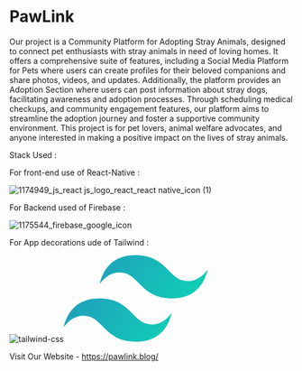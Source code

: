# PawLink

Our project is a Community Platform for Adopting Stray Animals, designed to connect pet enthusiasts with stray animals in need of loving homes. It offers a comprehensive suite of features, including a Social Media Platform for Pets where users can create profiles for their beloved companions and share photos, videos, and updates. Additionally, the platform provides an Adoption Section where users can post information about stray dogs, facilitating awareness and adoption processes. Through scheduling medical checkups, and community engagement features, our platform aims to streamline the adoption journey and foster a supportive community environment. This project is for pet lovers, animal welfare advocates, and anyone interested in making a positive impact on the lives of stray animals.


Stack Used :

For front-end use of React-Native :

![1174949_js_react js_logo_react_react native_icon (1)](https://github.com/ThisaraSandeepa/pawlink/assets/125296645/dac58f3e-5fd6-4bc3-96b9-47b59e870865)


For Backend used of Firebase :


![1175544_firebase_google_icon](https://github.com/ThisaraSandeepa/pawlink/assets/125296645/8ba67c3d-6257-4012-bf92-ecfe2e9a3965)

For App decorations ude of Tailwind :

![tailwind-css](https://github.com/ThisaraSandeepa/pawlink/assets/125296645/f24b82bf-02e6-450c-9755-c50f82bd0295)<svg height="154" preserveAspectRatio="xMidYMid" viewBox="0 0 256 154" width="256" xmlns="http://www.w3.org/2000/svg" xmlns:xlink="http://www.w3.org/1999/xlink"><linearGradient id="a" x1="-2.777778%" x2="100%" y1="32%" y2="67.555556%"><stop offset="0" stop-color="#2298bd"/><stop offset="1" stop-color="#0ed7b5"/></linearGradient><path d="m128 0c-34.1333333 0-55.4666667 17.0666667-64 51.2 12.8-17.0666667 27.7333333-23.4666667 44.8-19.2 9.737481 2.4343704 16.697363 9.4985481 24.401067 17.3184 12.549689 12.7383704 27.07437 27.4816 58.798933 27.4816 34.133333 0 55.466667-17.0666667 64-51.2-12.8 17.0666667-27.733333 23.4666667-44.8 19.2-9.737481-2.4343704-16.697363-9.4985481-24.401067-17.3184-12.549689-12.7383704-27.07437-27.4816-58.798933-27.4816zm-64 76.8c-34.1333333 0-55.46666667 17.0666667-64 51.2 12.8-17.066667 27.7333333-23.466667 44.8-19.2 9.7374815 2.43437 16.697363 9.498548 24.4010667 17.3184 12.5496889 12.73837 27.0743703 27.4816 58.7989333 27.4816 34.133333 0 55.466667-17.066667 64-51.2-12.8 17.066667-27.733333 23.466667-44.8 19.2-9.737481-2.43437-16.697363-9.498548-24.401067-17.3184-12.549689-12.7383704-27.07437-27.4816-58.798933-27.4816z" fill="url(#a)"/></svg>


Visit Our Website - https://pawlink.blog/
